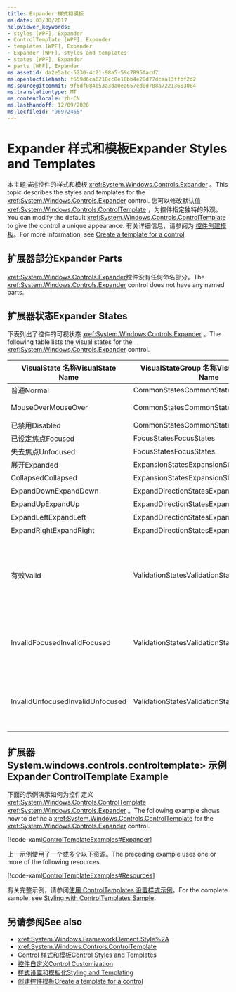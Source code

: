 ```yaml
---
title: Expander 样式和模板
ms.date: 03/30/2017
helpviewer_keywords:
- styles [WPF], Expander
- ControlTemplate [WPF], Expander
- templates [WPF], Expander
- Expander [WPF], styles and templates
- states [WPF], Expander
- parts [WPF], Expander
ms.assetid: da2e5a1c-5230-4c21-98a5-59c7895facd7
ms.openlocfilehash: f659d6ca6218cc8e18bb4e28d77dcaa13ffbf2d2
ms.sourcegitcommit: 9f6df084c53a3da0ea657ed0d708a72213683084
ms.translationtype: MT
ms.contentlocale: zh-CN
ms.lasthandoff: 12/09/2020
ms.locfileid: "96972465"
---
```

# <a name="expander-styles-and-templates"></a><span data-ttu-id="da735-102">Expander 样式和模板</span><span class="sxs-lookup"><span data-stu-id="da735-102">Expander Styles and Templates</span></span>
<span data-ttu-id="da735-103">本主题描述控件的样式和模板 <xref:System.Windows.Controls.Expander> 。</span><span class="sxs-lookup"><span data-stu-id="da735-103">This topic describes the styles and templates for the <xref:System.Windows.Controls.Expander> control.</span></span> <span data-ttu-id="da735-104">您可以修改默认值 <xref:System.Windows.Controls.ControlTemplate> ，为控件指定独特的外观。</span><span class="sxs-lookup"><span data-stu-id="da735-104">You can modify the default <xref:System.Windows.Controls.ControlTemplate> to give the control a unique appearance.</span></span> <span data-ttu-id="da735-105">有关详细信息，请参阅为 [控件创建模板](/dotnet/desktop-wpf/themes/how-to-create-apply-template)。</span><span class="sxs-lookup"><span data-stu-id="da735-105">For more information, see [Create a template for a control](/dotnet/desktop-wpf/themes/how-to-create-apply-template).</span></span>  
  
## <a name="expander-parts"></a><span data-ttu-id="da735-106">扩展器部分</span><span class="sxs-lookup"><span data-stu-id="da735-106">Expander Parts</span></span>  
 <span data-ttu-id="da735-107"><xref:System.Windows.Controls.Expander>控件没有任何命名部分。</span><span class="sxs-lookup"><span data-stu-id="da735-107">The <xref:System.Windows.Controls.Expander> control does not have any named parts.</span></span>  
  
## <a name="expander-states"></a><span data-ttu-id="da735-108">扩展器状态</span><span class="sxs-lookup"><span data-stu-id="da735-108">Expander States</span></span>  
 <span data-ttu-id="da735-109">下表列出了控件的可视状态 <xref:System.Windows.Controls.Expander> 。</span><span class="sxs-lookup"><span data-stu-id="da735-109">The following table lists the visual states for the <xref:System.Windows.Controls.Expander> control.</span></span>  
  
|<span data-ttu-id="da735-110">VisualState 名称</span><span class="sxs-lookup"><span data-stu-id="da735-110">VisualState Name</span></span>|<span data-ttu-id="da735-111">VisualStateGroup 名称</span><span class="sxs-lookup"><span data-stu-id="da735-111">VisualStateGroup Name</span></span>|<span data-ttu-id="da735-112">描述</span><span class="sxs-lookup"><span data-stu-id="da735-112">Description</span></span>|  
|-|-|-|  
|<span data-ttu-id="da735-113">普通</span><span class="sxs-lookup"><span data-stu-id="da735-113">Normal</span></span>|<span data-ttu-id="da735-114">CommonStates</span><span class="sxs-lookup"><span data-stu-id="da735-114">CommonStates</span></span>|<span data-ttu-id="da735-115">默认状态。</span><span class="sxs-lookup"><span data-stu-id="da735-115">The default state.</span></span>|  
|<span data-ttu-id="da735-116">MouseOver</span><span class="sxs-lookup"><span data-stu-id="da735-116">MouseOver</span></span>|<span data-ttu-id="da735-117">CommonStates</span><span class="sxs-lookup"><span data-stu-id="da735-117">CommonStates</span></span>|<span data-ttu-id="da735-118">鼠标指针悬停在控件上方。</span><span class="sxs-lookup"><span data-stu-id="da735-118">The mouse pointer is positioned over the control.</span></span>|  
|<span data-ttu-id="da735-119">已禁用</span><span class="sxs-lookup"><span data-stu-id="da735-119">Disabled</span></span>|<span data-ttu-id="da735-120">CommonStates</span><span class="sxs-lookup"><span data-stu-id="da735-120">CommonStates</span></span>|<span data-ttu-id="da735-121">已禁用控件。</span><span class="sxs-lookup"><span data-stu-id="da735-121">The control is disabled.</span></span>|  
|<span data-ttu-id="da735-122">已设定焦点</span><span class="sxs-lookup"><span data-stu-id="da735-122">Focused</span></span>|<span data-ttu-id="da735-123">FocusStates</span><span class="sxs-lookup"><span data-stu-id="da735-123">FocusStates</span></span>|<span data-ttu-id="da735-124">控件有焦点。</span><span class="sxs-lookup"><span data-stu-id="da735-124">The control has focus.</span></span>|  
|<span data-ttu-id="da735-125">失去焦点</span><span class="sxs-lookup"><span data-stu-id="da735-125">Unfocused</span></span>|<span data-ttu-id="da735-126">FocusStates</span><span class="sxs-lookup"><span data-stu-id="da735-126">FocusStates</span></span>|<span data-ttu-id="da735-127">控件没有焦点。</span><span class="sxs-lookup"><span data-stu-id="da735-127">The control does not have focus.</span></span>|  
|<span data-ttu-id="da735-128">展开</span><span class="sxs-lookup"><span data-stu-id="da735-128">Expanded</span></span>|<span data-ttu-id="da735-129">ExpansionStates</span><span class="sxs-lookup"><span data-stu-id="da735-129">ExpansionStates</span></span>|<span data-ttu-id="da735-130">控件已展开。</span><span class="sxs-lookup"><span data-stu-id="da735-130">The control is expanded.</span></span>|  
|<span data-ttu-id="da735-131">Collapsed</span><span class="sxs-lookup"><span data-stu-id="da735-131">Collapsed</span></span>|<span data-ttu-id="da735-132">ExpansionStates</span><span class="sxs-lookup"><span data-stu-id="da735-132">ExpansionStates</span></span>|<span data-ttu-id="da735-133">控件未展开。</span><span class="sxs-lookup"><span data-stu-id="da735-133">The control is not expanded.</span></span>|  
|<span data-ttu-id="da735-134">ExpandDown</span><span class="sxs-lookup"><span data-stu-id="da735-134">ExpandDown</span></span>|<span data-ttu-id="da735-135">ExpandDirectionStates</span><span class="sxs-lookup"><span data-stu-id="da735-135">ExpandDirectionStates</span></span>|<span data-ttu-id="da735-136">控件向下扩展。</span><span class="sxs-lookup"><span data-stu-id="da735-136">The control expands down.</span></span>|  
|<span data-ttu-id="da735-137">ExpandUp</span><span class="sxs-lookup"><span data-stu-id="da735-137">ExpandUp</span></span>|<span data-ttu-id="da735-138">ExpandDirectionStates</span><span class="sxs-lookup"><span data-stu-id="da735-138">ExpandDirectionStates</span></span>|<span data-ttu-id="da735-139">控件展开。</span><span class="sxs-lookup"><span data-stu-id="da735-139">The control expands up.</span></span>|  
|<span data-ttu-id="da735-140">ExpandLeft</span><span class="sxs-lookup"><span data-stu-id="da735-140">ExpandLeft</span></span>|<span data-ttu-id="da735-141">ExpandDirectionStates</span><span class="sxs-lookup"><span data-stu-id="da735-141">ExpandDirectionStates</span></span>|<span data-ttu-id="da735-142">控件向左扩展。</span><span class="sxs-lookup"><span data-stu-id="da735-142">The control expands left.</span></span>|  
|<span data-ttu-id="da735-143">ExpandRight</span><span class="sxs-lookup"><span data-stu-id="da735-143">ExpandRight</span></span>|<span data-ttu-id="da735-144">ExpandDirectionStates</span><span class="sxs-lookup"><span data-stu-id="da735-144">ExpandDirectionStates</span></span>|<span data-ttu-id="da735-145">控件向右展开。</span><span class="sxs-lookup"><span data-stu-id="da735-145">The control expands right.</span></span>|  
|<span data-ttu-id="da735-146">有效</span><span class="sxs-lookup"><span data-stu-id="da735-146">Valid</span></span>|<span data-ttu-id="da735-147">ValidationStates</span><span class="sxs-lookup"><span data-stu-id="da735-147">ValidationStates</span></span>|<span data-ttu-id="da735-148">控件使用 <xref:System.Windows.Controls.Validation> 类， <xref:System.Windows.Controls.Validation.HasError%2A?displayProperty=nameWithType> 附加属性为 `false` 。</span><span class="sxs-lookup"><span data-stu-id="da735-148">The control uses the <xref:System.Windows.Controls.Validation> class and the <xref:System.Windows.Controls.Validation.HasError%2A?displayProperty=nameWithType> attached property is `false`.</span></span>|  
|<span data-ttu-id="da735-149">InvalidFocused</span><span class="sxs-lookup"><span data-stu-id="da735-149">InvalidFocused</span></span>|<span data-ttu-id="da735-150">ValidationStates</span><span class="sxs-lookup"><span data-stu-id="da735-150">ValidationStates</span></span>|<span data-ttu-id="da735-151"><xref:System.Windows.Controls.Validation.HasError%2A?displayProperty=nameWithType>附加属性是 `true` 控件具有焦点。</span><span class="sxs-lookup"><span data-stu-id="da735-151">The <xref:System.Windows.Controls.Validation.HasError%2A?displayProperty=nameWithType> attached property is `true` has the control has focus.</span></span>|  
|<span data-ttu-id="da735-152">InvalidUnfocused</span><span class="sxs-lookup"><span data-stu-id="da735-152">InvalidUnfocused</span></span>|<span data-ttu-id="da735-153">ValidationStates</span><span class="sxs-lookup"><span data-stu-id="da735-153">ValidationStates</span></span>|<span data-ttu-id="da735-154"><xref:System.Windows.Controls.Validation.HasError%2A?displayProperty=nameWithType>附加属性是 `true` 控件没有焦点。</span><span class="sxs-lookup"><span data-stu-id="da735-154">The <xref:System.Windows.Controls.Validation.HasError%2A?displayProperty=nameWithType> attached property is `true` has the control does not have focus.</span></span>|  
  
## <a name="expander-controltemplate-example"></a><span data-ttu-id="da735-155">扩展器 System.windows.controls.controltemplate> 示例</span><span class="sxs-lookup"><span data-stu-id="da735-155">Expander ControlTemplate Example</span></span>  
 <span data-ttu-id="da735-156">下面的示例演示如何为控件定义 <xref:System.Windows.Controls.ControlTemplate> <xref:System.Windows.Controls.Expander> 。</span><span class="sxs-lookup"><span data-stu-id="da735-156">The following example shows how to define a <xref:System.Windows.Controls.ControlTemplate> for the <xref:System.Windows.Controls.Expander> control.</span></span>  
  
 [!code-xaml[ControlTemplateExamples#Expander](~/samples/snippets/csharp/VS_Snippets_Wpf/ControlTemplateExamples/CS/resources/expander.xaml#expander)]  
  
 <span data-ttu-id="da735-157">上一示例使用了一个或多个以下资源。</span><span class="sxs-lookup"><span data-stu-id="da735-157">The preceding example uses one or more of the following resources.</span></span>  
  
 [!code-xaml[ControlTemplateExamples#Resources](~/samples/snippets/csharp/VS_Snippets_Wpf/ControlTemplateExamples/CS/resources/shared.xaml#resources)]  
  
 <span data-ttu-id="da735-158">有关完整示例，请参阅[使用 ControlTemplates 设置样式示例](https://github.com/Microsoft/WPF-Samples/tree/master/Styles%20&%20Templates/IntroToStylingAndTemplating)。</span><span class="sxs-lookup"><span data-stu-id="da735-158">For the complete sample, see [Styling with ControlTemplates Sample](https://github.com/Microsoft/WPF-Samples/tree/master/Styles%20&%20Templates/IntroToStylingAndTemplating).</span></span>  
  
## <a name="see-also"></a><span data-ttu-id="da735-159">另请参阅</span><span class="sxs-lookup"><span data-stu-id="da735-159">See also</span></span>

- <xref:System.Windows.FrameworkElement.Style%2A>
- <xref:System.Windows.Controls.ControlTemplate>
- [<span data-ttu-id="da735-160">Control 样式和模板</span><span class="sxs-lookup"><span data-stu-id="da735-160">Control Styles and Templates</span></span>](control-styles-and-templates.md)
- [<span data-ttu-id="da735-161">控件自定义</span><span class="sxs-lookup"><span data-stu-id="da735-161">Control Customization</span></span>](control-customization.md)
- [<span data-ttu-id="da735-162">样式设置和模板化</span><span class="sxs-lookup"><span data-stu-id="da735-162">Styling and Templating</span></span>](/dotnet/desktop-wpf/fundamentals/styles-templates-overview)
- [<span data-ttu-id="da735-163">创建控件模板</span><span class="sxs-lookup"><span data-stu-id="da735-163">Create a template for a control</span></span>](/dotnet/desktop-wpf/themes/how-to-create-apply-template)
